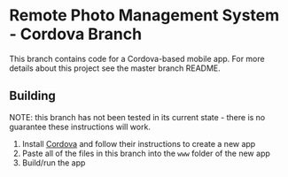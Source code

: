 # Remote Photo Management System - Cordova Branch

This branch contains code for a Cordova-based mobile app. For more details about this project see the master branch README.

## Building

NOTE: this branch has not been tested in its current state - there is no guarantee these instructions will work.

1) Install [Cordova](https://cordova.apache.org/) and follow their instructions to create a new app
2) Paste all of the files in this branch into the `www` folder of the new app
3) Build/run the app
